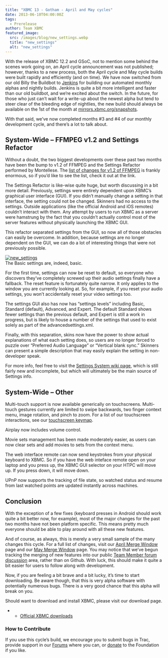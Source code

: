 ```yaml
---
title: "XBMC 13 - Gotham - April and May cycles"
date: 2013-06-10T04:00:00Z
tags:
  - Prerelease
author: Team XBMC
featured_image:
  src: /images/blog/new_settings.webp
  title: "new_settings"
  alt: "new_settings"
---
```


With the release of XBMC 12.2 and GSoC, not to mention some behind the scenes work going on, an April cycle announcement was not published; however, thanks to a new process, both the April cycle and May cycle builds were built rapidly and efficiently (and on time). We have now switched from our old Billy the Buildbot to [Jenkins](<https://en.wikipedia.org/wiki/Jenkins_(software)> "Wikipedia article on Jenkins") for building our automated monthly alphas and nightly builds. Jenkins is quite a bit more intelligent and faster than our old buildbot, and we’re excited about the switch. In the future, for those who just can’t wait for a write-up about the newest alpha but tend to steer clear of the bleeding edge of nightlies, the new build should always be available on the 1st of the month at [mirrors.xbmc.org/snapshots](http://mirrors.xbmc.org:8989/snapshots/).

With that said, we’ve now completed months #3 and #4 of our monthly development cycle, and there’s a lot to talk about.

## System-Wide – FFMPEG v1.2 and Settings Refactor

Without a doubt, the two biggest developments over these past two months have been the bump to v1.2 of FFMPEG and the Settings Refactor performed by Montellese. The [list of changes for v1.2 of FFMPEG](https://github.com/xbmc/xbmc/blob/master/lib/ffmpeg/Changelog "FFMPEG git shortlog") is frankly enormous, so if you’d like to see the list, check it out at the link.

The Settings Refactor is like-wise quite huge, but worth discussing in a bit more detail. Previously, settings were entirely dependent upon XBMC’s graphical user interface (GUI). If you didn’t manually change a setting in that interface, the setting could not be changed. Skinners had no access to the settings. Outside applications (like the official Android and iOS remotes) couldn’t interact with them. Any attempt by users to run XBMC as a server were hamstrung by the fact that you couldn’t actually control most of the server features without physically launching the XBMC GUI.

This refactor separated settings from the GUI, so now all of those obstacles can easily be overcome. In addition, because settings are no longer dependent on the GUI, we can do a lot of interesting things that were not previously possible.

[![new_settings](/images/blog/new_settings-300x168.webp)](/images/blog/new_settings.webp)  
 The Basic settings are, indeed, basic.

For the first time, settings can now be reset to default, so everyone who discovers they’ve completely screwed up their audio settings finally have a fallback. The reset feature is fortunately quite narrow. It only applies to the window you are currently looking at. So, for example, if you reset your audio settings, you won’t accidentally reset your video settings too.

The settings GUI also has now has “settings levels” including Basic, Standard (default), Advanced, and Expert. The default Standard shows fewer settings than the previous default, and Expert is still a work in progress, but is likely to house a number of the settings that used to exist solely as part of the advancedsettings.xml.

Finally, with this separation, skins now have the power to show actual explanations of what each setting does, so users are no longer forced to puzzle over “Preferred Audio Language” or “Vertical blank sync.” Skinners can present a simple description that may easily explain the setting in non-developer speak.

For more info, feel free to visit the [Settings System wiki page](https://kodi.wiki/view/Settings_System "XBMC Settings System wiki page"), which is still fairly new and incomplete, but which will ultimately be the main source of Settings info.

## System-Wide – Other

Multi-touch support is now available generically on touchscreens. Multi-touch gestures currently are limited to swipe backwards, two finger context menu, image rotation, and pinch to zoom. For a list of our touchscreen interactions, see our [touchscreen keymap](https://github.com/xbmc/xbmc/blob/master/system/keymaps/touchscreen.xml "XBMC Touchscreen Keymap").

Airplay now includes volume control.

Movie sets management has been made moderately easier, as users can now clear sets and add movies to sets from the context menu.

The web interface remote can now send keystrokes from your physical keyboard to XBMC. So if you have the web inteface remote open on your laptop and you press up, the XBMC GUI selector on your HTPC will move up. If you press down, it will move down.

UPnP now supports the tracking of file state, so watched status and resume from last watched points are updated instantly across machines.

## Conclusion

With the exception of a few fixes (keyboard presses in Android should work quite a bit better now, for example), most of the major changes for the past two months have not been platform specific. This means pretty much everyone should be able to play around with all these new features.

And of course, as always, this is merely a very small sample of the many changes this cycle. For a full list of changes, visit our [April Merge Window](https://forum.kodi.tv/showthread.php?tid=161565 "April Merge Window") page and our [May Merge Window](https://forum.kodi.tv/showthread.php?tid=162128 "May Merge Window") page. You may notice that we’ve begun tracking the merging of new features into our public [Team Member forum discussion](https://forum.kodi.tv/forumdisplay.php?fid=183 "Team Member Discussion") area, rather than on Github. With luck, this should make it quite a bit easier for users to follow along with development.

Now, if you are feeling a bit brave and a bit lucky, it’s time to start downloading. Be aware though, that this is very alpha software with potentially numerous bugs. There is a very good chance that this alpha will break on you.

Should want to download and install XBMC, please visit our download page.

- - [Official XBMC downloads](https://kodi.wiki/download/)

### How to Contribute

If you use this cycle’s build, we encourage you to submit bugs in Trac, provide support in our [Forums](https://forum.kodi.tv/ "XBMC Forums") where you can, or [donate](https://kodi.wiki/contribute/donate/ "XBMC Foundation Donations") to the Foundation if you like.
